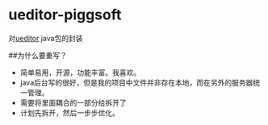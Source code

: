 # ueditor-piggsoft
对[ueditor](https://github.com/fex-team/ueditor) java包的封装  

##为什么要重写？
* 简单易用，开源，功能丰富。我喜欢。
* java后台写的很好，但是我的项目中文件并非存在本地，而在另外的服务器统一管理。
* 需要将里面耦合的一部分给拆开了
* 计划先拆开，然后一步步优化。
